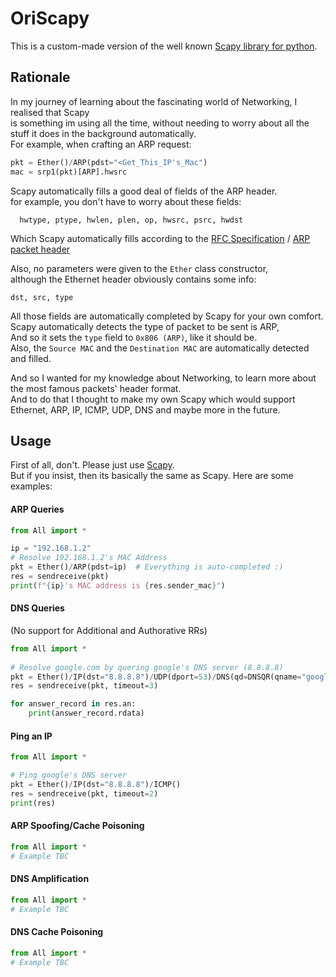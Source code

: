 
# OriScapy
This is a custom-made version of the well known [Scapy library for python](https://scapy.net/).


## Rationale
In my journey of learning about the fascinating world of Networking, I realised that Scapy    
is something im using all the time, without needing to worry about all the     
stuff it does in the background automatically.   
For example, when crafting an ARP request:

```python
pkt = Ether()/ARP(pdst="<Get_This_IP's_Mac")
mac = srp1(pkt)[ARP].hwsrc
```

Scapy automatically fills a good deal of fields of the ARP header.    
for example, you don't have to worry about these fields:
```text
  hwtype, ptype, hwlen, plen, op, hwsrc, psrc, hwdst      
```
Which Scapy automatically fills according to the [RFC Specification](https://datatracker.ietf.org/doc/html/rfc826) / [ARP packet header](https://en.wikipedia.org/wiki/Address_Resolution_Protocol#Packet_structure)

Also, no parameters were given to the `Ether` class constructor,   
although the Ethernet header obviously contains some info:
```text
dst, src, type
```

All those fields are automatically completed by Scapy for your own comfort.   
Scapy automatically detects the type of packet to be sent is ARP,  
And so it sets the `type` field to `0x806 (ARP)`, like it should be.   
Also, the `Source MAC` and the `Destination MAC` are automatically detected and filled.

And so I wanted for my knowledge about Networking, to learn more about  
the most famous packets' header format.   
And to do that I thought to make my own Scapy which would support    
Ethernet, ARP, IP, ICMP, UDP, DNS and maybe more in the future.

## Usage
First of all, don't. Please just use [Scapy](https://pypi.org/project/scapy/).   
But if you insist, then its basically the same as Scapy. Here are some examples:    

#### ARP Queries
```python
from All import *

ip = "192.168.1.2"
# Resolve 192.168.1.2's MAC Address
pkt = Ether()/ARP(pdst=ip)  # Everything is auto-completed :)
res = sendreceive(pkt)
print(f"{ip}'s MAC address is {res.sender_mac}")
```
#### DNS Queries
(No support for Additional and Authorative RRs)
```python
from All import *  
  
# Resolve google.com by quering google's DNS server (8.8.8.8)  
pkt = Ether()/IP(dst="8.8.8.8")/UDP(dport=53)/DNS(qd=DNSQR(qname="google.com"))  
res = sendreceive(pkt, timeout=3)

for answer_record in res.an:
	print(answer_record.rdata)
```

#### Ping an IP
```python
from All import *

# Ping google's DNS server
pkt = Ether()/IP(dst="8.8.8.8")/ICMP()
res = sendreceive(pkt, timeout=2)
print(res)
```

#### ARP Spoofing/Cache Poisoning
```python
from All import *
# Example TBC
```

#### DNS Amplification
```python
from All import *
# Example TBC
```
    

#### DNS Cache Poisoning
```python
from All import *
# Example TBC
```
